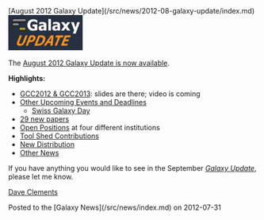<div class='newsItemHeader'>[August 2012 Galaxy Update](/src/news/2012-08-galaxy-update/index.md)</div>

<div class='right'><a href='/src/galaxy-updates/2012-08/index.md'><img src="/src/images/logos/GalaxyUpdate200.png" alt="August 2012 Galaxy Update" width=150 /></a></div>

The [August 2012 Galaxy Update is now available](/src/galaxy-updates/2012-08/index.md). 

**Highlights:**

* [GCC2012 & GCC2013](/src/galaxy-updates/2012-08/index.md#gcc2012--gcc2013): slides are there; video is coming
* [Other Upcoming Events and Deadlines](/src/galaxy-updates/2012-08/index.md#upcoming-events-and-deadlines)
  * [Swiss Galaxy Day](/src/galaxy-updates/2012-08/index.md#swiss-galaxy-day)
* [29 new papers](/src/galaxy-updates/2012-08/index.md#new-papers)
* [Open Positions](/src/galaxy-updates/2012-08/index.md#whos-hiring) at four different institutions
* [Tool Shed Contributions](/src/galaxy-updates/2012-08/index.md#toolshed-contributions)
* [New Distribution](/src/galaxy-updates/2012-08/index.md#new-distributions)
* [Other News](/src/galaxy-updates/2012-08/index.md#other-news)

If you have anything you would like to see in the September *[Galaxy Update](/src/galaxy-updates/index.md)*, please let me know.

[Dave Clements](/src/people/dave-clements/index.md)

<div class='newsItemFooter'>Posted to the [Galaxy News](/src/news/index.md) on 2012-07-31</div>

